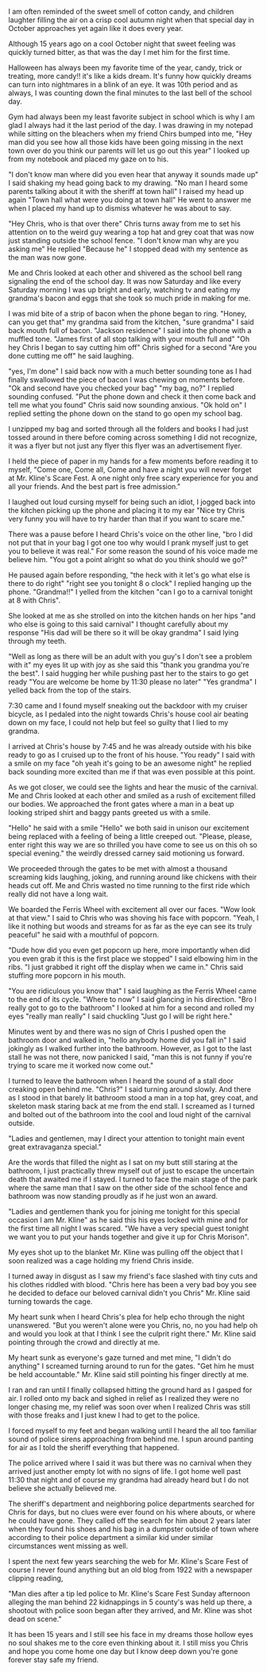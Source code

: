 I am often reminded of the sweet smell of cotton candy, and children laughter filling the air on a crisp cool autumn night when that special day in October approaches yet again like it does every year.

Although 15 years ago on a cool October night that sweet feeling was quickly turned bitter, as that was the day I met him for the first time.

Halloween has always been my favorite time of the year, candy, trick or treating, more candy!! it's like a kids dream. It's funny how quickly dreams can turn into nightmares in a blink of an eye. It was 10th period and as always, I was counting down the final minutes to the last bell of the school day.

Gym had always been my least favorite subject in school which is why I am glad I always had it the last period of the day. I was drawing in my notepad while sitting on the bleachers when my friend Chirs bumped into me, "Hey man did you see how all those kids have been going missing in the next town over do you think our parents will let us go out this year" I looked up from my notebook and placed my gaze on to his.

"I don't know man where did you even hear that anyway it sounds made up" I said shaking my head going back to my drawing. "No man I heard some parents talking about it with the sheriff at town hall" I raised my head up again "Town hall what were you doing at town hall" He went to answer me when I placed my hand up to dismiss whatever he was about to say.

"Hey Chris, who is that over there" Chris turns away from me to set his attention on to the weird guy wearing a top hat and grey coat that was now just standing outside the school fence. "I don't know man why are you asking me" He replied "Because he" I stopped dead with my sentence as the man was now gone.

Me and Chris looked at each other and shivered as the school bell rang signaling the end of the school day. It was now Saturday and like every Saturday morning I was up bright and early, watching tv and eating my grandma's bacon and eggs that she took so much pride in making for me.

I was mid bite of a strip of bacon when the phone began to ring. "Honey, can you get that" my grandma said from the kitchen, "sure grandma" I said back mouth full of bacon. "Jackson residence" I said into the phone with a muffled tone. "James first of all stop talking with your mouth full and" "Oh hey Chris I began to say cutting him off" Chris sighed for a second "Are you done cutting me off" he said laughing.

"yes, I'm done" I said back now with a much better sounding tone as I had finally swallowed the piece of bacon I was chewing on moments before. "Ok and second have you checked your bag" "my bag, no?" I replied sounding confused. "Put the phone down and check it then come back and tell me what you found" Chris said now sounding anxious. "Ok hold on" I replied setting the phone down on the stand to go open my school bag.

I unzipped my bag and sorted through all the folders and books I had just tossed around in there before coming across something I did not recognize, it was a flyer but not just any flyer this flyer was an advertisement flyer.

I held the piece of paper in my hands for a few moments before reading it to myself, "Come one, Come all, Come and have a night you will never forget at Mr. Kline's Scare Fest. A one night only free scary experience for you and all your friends. And the best part is free admission."

I laughed out loud cursing myself for being such an idiot, I jogged back into the kitchen picking up the phone and placing it to my ear "Nice try Chris very funny you will have to try harder than that if you want to scare me."

There was a pause before I heard Chris's voice on the other line, "bro I did not put that in your bag I got one too why would I prank myself just to get you to believe it was real." For some reason the sound of his voice made me believe him. "You got a point alright so what do you think should we go?"

He paused again before responding, "the heck with it let's go what else is there to do right" "right see you tonight 8 o clock" I replied hanging up the phone. "Grandma!!" I yelled from the kitchen "can I go to a carnival tonight at 8 with Chris".

She looked at me as she strolled on into the kitchen hands on her hips "and who else is going to this said carnival" I thought carefully about my response "His dad will be there so it will be okay grandma" I said lying through my teeth.

"Well as long as there will be an adult with you guy's I don't see a problem with it" my eyes lit up with joy as she said this "thank you grandma you're the best". I said hugging her while pushing past her to the stairs to go get ready "You are welcome be home by 11:30 please no later" "Yes grandma" I yelled back from the top of the stairs.

7:30 came and I found myself sneaking out the backdoor with my cruiser bicycle, as I pedaled into the night towards Chris's house cool air beating down on my face, I could not help but feel so guilty that I lied to my grandma.

I arrived at Chris's house by 7:45 and he was already outside with his bike ready to go as I cruised up to the front of his house. "You ready" I said with a smile on my face "oh yeah it's going to be an awesome night" he replied back sounding more excited than me if that was even possible at this point.

As we got closer, we could see the lights and hear the music of the carnival. Me and Chris looked at each other and smiled as a rush of excitement filled our bodies. We approached the front gates where a man in a beat up looking striped shirt and baggy pants greeted us with a smile.

"Hello" he said with a smile "Hello" we both said in unison our excitement being replaced with a feeling of being a little creeped out. "Please, please, enter right this way we are so thrilled you have come to see us on this oh so special evening." the weirdly dressed carney said motioning us forward.

We proceeded through the gates to be met with almost a thousand screaming kids laughing, joking, and running around like chickens with their heads cut off. Me and Chris wasted no time running to the first ride which really did not have a long wait.

We boarded the Ferris Wheel with excitement all over our faces. "Wow look at that view." I said to Chris who was shoving his face with popcorn. "Yeah, I like it nothing but woods and streams for as far as the eye can see its truly peaceful" he said with a mouthful of popcorn.

"Dude how did you even get popcorn up here, more importantly when did you even grab it this is the first place we stopped" I said elbowing him in the ribs. "I just grabbed it right off the display when we came in." Chris said stuffing more popcorn in his mouth.

"You are ridiculous you know that" I said laughing as the Ferris Wheel came to the end of its cycle. "Where to now" I said glancing in his direction. "Bro I really got to go to the bathroom" I looked at him for a second and rolled my eyes "really man really" I said chuckling "Just go I will be right here."

Minutes went by and there was no sign of Chris I pushed open the bathroom door and walked in, "hello anybody home did you fall in" I said jokingly as I walked further into the bathroom. However, as I got to the last stall he was not there, now panicked I said, "man this is not funny if you're trying to scare me it worked now come out."

I turned to leave the bathroom when I heard the sound of a stall door creaking open behind me. "Chris?" I said turning around slowly. And there as I stood in that barely lit bathroom stood a man in a top hat, grey coat, and skeleton mask staring back at me from the end stall. I screamed as I turned and bolted out of the bathroom into the cool and loud night of the carnival outside.

"Ladies and gentlemen, may I direct your attention to tonight main event great extravaganza special."

Are the words that filled the night as I sat on my butt still staring at the bathroom, I just practically threw myself out of just to escape the uncertain death that awaited me if I stayed. I turned to face the main stage of the park where the same man that I saw on the other side of the school fence and bathroom was now standing proudly as if he just won an award.

"Ladies and gentlemen thank you for joining me tonight for this special occasion I am Mr. Kline" as he said this his eyes locked with mine and for the first time all night I was scared. "We have a very special guest tonight we want you to put your hands together and give it up for Chris Morison".

My eyes shot up to the blanket Mr. Kline was pulling off the object that I soon realized was a cage holding my friend Chris inside.

I turned away in disgust as I saw my friend's face slashed with tiny cuts and his clothes riddled with blood. "Chris here has been a very bad boy you see he decided to deface our beloved carnival didn't you Chris" Mr. Kline said turning towards the cage.

My heart sunk when I heard Chris's plea for help echo through the night unanswered. "But you weren't alone were you Chris, no, no you had help oh and would you look at that I think I see the culprit right there." Mr. Kline said pointing through the crowd and directly at me.

My heart sunk as everyone's gaze turned and met mine, "I didn't do anything" I screamed turning around to run for the gates. "Get him he must be held accountable." Mr. Kline said still pointing his finger directly at me.

I ran and ran until I finally collapsed hitting the ground hard as I gasped for air. I rolled onto my back and sighed in relief as I realized they were no longer chasing me, my relief was soon over when I realized Chris was still with those freaks and I just knew I had to get to the police.

I forced myself to my feet and began walking until I heard the all too familiar sound of police sirens approaching from behind me. I spun around panting for air as I told the sheriff everything that happened.

The police arrived where I said it was but there was no carnival when they arrived just another empty lot with no signs of life. I got home well past 11:30 that night and of course my grandma had already heard but I do not believe she actually believed me.

The sheriff's department and neighboring police departments searched for Chris for days, but no clues were ever found on his where abouts, or where he could have gone. They called off the search for him about 2 years later when they found his shoes and his bag in a dumpster outside of town where according to their police department a similar kid under similar circumstances went missing as well.

I spent the next few years searching the web for Mr. Kline's Scare Fest of course I never found anything but an old blog from 1922 with a newspaper clipping reading,

"Man dies after a tip led police to Mr. Kline's Scare Fest Sunday afternoon alleging the man behind 22 kidnappings in 5 county's was held up there, a shootout with police soon began after they arrived, and Mr. Kline was shot dead on scene."

It has been 15 years and I still see his face in my dreams those hollow eyes no soul shakes me to the core even thinking about it. I still miss you Chris and hope you come home one day but I know deep down you're gone forever stay safe my friend.